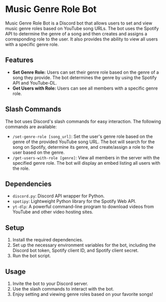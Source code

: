 # Music Genre Role Bot

Music Genre Role Bot is a Discord bot that allows users to set and view music genre roles based on YouTube song URLs. The bot uses the Spotify API to determine the genre of a song and then creates and assigns a corresponding role to the user. It also provides the ability to view all users with a specific genre role.

## Features

- **Set Genre Role:** Users can set their genre role based on the genre of a song they provide. The bot determines the genre by using the Spotify API and YouTube-DL.
- **Get Users with Role:** Users can see all members with a specific genre role.

## Slash Commands

The bot uses Discord's slash commands for easy interaction. The following commands are available:

- `/set-genre-role [song_url]`: Set the user's genre role based on the genre of the provided YouTube song URL. The bot will search for the song on Spotify, determine its genre, and create/assign a role to the user based on the genre.
- `/get-users-with-role [genre]`: View all members in the server with the specified genre role. The bot will display an embed listing all users with the role.

## Dependencies

- `discord.py`: Discord API wrapper for Python.
- `spotipy`: Lightweight Python library for the Spotify Web API.
- `yt-dlp`: A powerful command-line program to download videos from YouTube and other video hosting sites.

## Setup

1. Install the required dependencies.
2. Set up the necessary environment variables for the bot, including the Discord bot token, Spotify client ID, and Spotify client secret.
3. Run the bot script.

## Usage

1. Invite the bot to your Discord server.
2. Use the slash commands to interact with the bot.
3. Enjoy setting and viewing genre roles based on your favorite songs!
